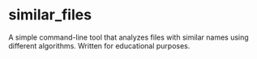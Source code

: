 # similar_files
A simple command-line tool that analyzes files with similar names using different algorithms. Written for educational purposes.
